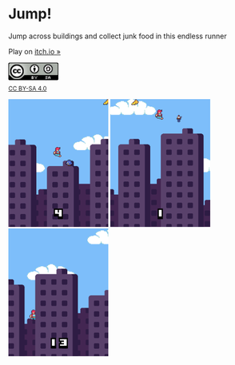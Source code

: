 # Jump!

Jump across buildings and collect junk food in this endless runner

Play on [itch.io &raquo;](https://marmadilemanteater.itch.io/godot-playground-game-2) 

[![CC BY-SA 4.0](./cc-by-sa_0.png)](http://creativecommons.org/licenses/by-sa/4.0/)<br/>
<sub>[CC BY-SA 4.0](http://creativecommons.org/licenses/by-sa/4.0/)</sub>


<img src="./screenshots/1.png" width="200" /> <img src="./screenshots/2.png" width="200" /> <img src="./screenshots/3.png" width="200" />
